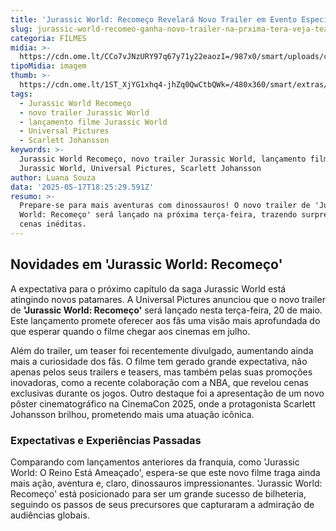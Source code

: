 ```yaml
---
title: 'Jurassic World: Recomeço Revelará Novo Trailer em Evento Especial'
slug: jurassic-world-recomeo-ganha-novo-trailer-na-prxima-tera-veja-teaser
categoria: FILMES
midia: >-
  https://cdn.ome.lt/CCo7vJNzURY97q67y71y22eaozI=/987x0/smart/uploads/conteudo/fotos/jurassicworldrecomeco_xq98LPg.jpg
tipoMidia: imagem
thumb: >-
  https://cdn.ome.lt/1ST_XjYG1xhq4-jhZq0QwCtbQWk=/480x360/smart/extras/conteudos/jurassicworldrecomeco_Z1fO581.jpg
tags:
  - Jurassic World Recomeço
  - novo trailer Jurassic World
  - lançamento filme Jurassic World
  - Universal Pictures
  - Scarlett Johansson
keywords: >-
  Jurassic World Recomeço, novo trailer Jurassic World, lançamento filme
  Jurassic World, Universal Pictures, Scarlett Johansson
author: Luana Souza
data: '2025-05-17T18:25:29.591Z'
resumo: >-
  Prepare-se para mais aventuras com dinossauros! O novo trailer de 'Jurassic
  World: Recomeço' será lançado na próxima terça-feira, trazendo surpresas e
  cenas inéditas.
---
```


## Novidades em 'Jurassic World: Recomeço'

<blockquote class="twitter-tweet"><a href="https://twitter.com/user/status/1923776687407313226"></a></blockquote>

A expectativa para o próximo capítulo da saga Jurassic World está atingindo novos patamares. A Universal Pictures anunciou que o novo trailer de **'Jurassic World: Recomeço'** será lançado nesta terça-feira, 20 de maio. Este lançamento promete oferecer aos fãs uma visão mais aprofundada do que esperar quando o filme chegar aos cinemas em julho.

Além do trailer, um teaser foi recentemente divulgado, aumentando ainda mais a curiosidade dos fãs. O filme tem gerado grande expectativa, não apenas pelos seus trailers e teasers, mas também pelas suas promoções inovadoras, como a recente colaboração com a NBA, que revelou cenas exclusivas durante os jogos. Outro destaque foi a apresentação de um novo pôster cinematográfico na CinemaCon 2025, onde a protagonista Scarlett Johansson brilhou, prometendo mais uma atuação icônica.

### Expectativas e Experiências Passadas

Comparando com lançamentos anteriores da franquia, como 'Jurassic World: O Reino Está Ameaçado', espera-se que este novo filme traga ainda mais ação, aventura e, claro, dinossauros impressionantes. 'Jurassic World: Recomeço' está posicionado para ser um grande sucesso de bilheteria, seguindo os passos de seus precursores que capturaram a admiração de audiências globais.
